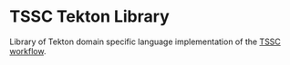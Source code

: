 # TSSC Tekton Library
Library of Tekton domain specific language implementation of the
[TSSC workflow](https://rhtconsulting.github.io/tsc-docs/#tssc-workflow-assembly-tssc).
